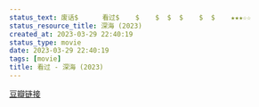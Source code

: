 ```yaml
---
status_text: 废话$      看过$    $    $  $  $    $  $    ★★★☆☆
status_resource_title: 深海‎ (2023)
created_at: 2023-03-29 22:40:19
status_type: movie
date: 2023-03-29 22:40:19
tags: [movie]
title: 看过 - 深海‎ (2023)
---
```

[豆瓣链接](https://movie.douban.com/subject/26649682/)
